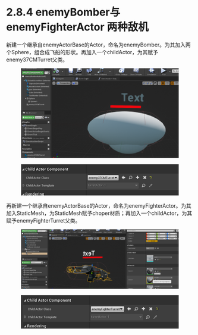 # 2.8.4 enemyBomber与 enemyFighterActor 两种敌机

新建一个继承自enemyActorBase的Actor，命名为enemyBomber。为其加入两个Sphere，组合成飞船的形状。再加入一个childActor，为其赋予enemy37CMTurret父类。

<figure><img src="../../.gitbook/assets/image (139).png" alt=""><figcaption></figcaption></figure>

<figure><img src="../../.gitbook/assets/image (183).png" alt=""><figcaption></figcaption></figure>

再新建一个继承自enemyActorBase的Actor，命名为enemyFighterActor。为其加入StaticMesh，为StaticMesh赋予choper材质；再加入一个childActor，为其赋予enemyFighterTurret父类。

<figure><img src="../../.gitbook/assets/image (143).png" alt=""><figcaption></figcaption></figure>

<figure><img src="../../.gitbook/assets/image (147).png" alt=""><figcaption></figcaption></figure>
